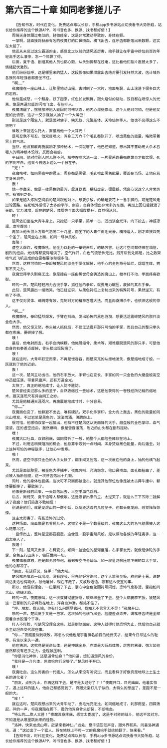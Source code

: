 # 第六百二十章 如同老爹搓儿子
        【告知书友，时代在变化，免费站点难以长存，手机app多书源站点切换看书大势所趋，站长给你推荐的这个换源APP，听书音色多、换源、找书都好使！】
       周倚天身体跟过电似的，轻微痉挛，这是非常激动导致的，身体在颤。
       一掌啊，就直接将赫赫有名的夜魔打的口鼻喷血，横飞出去，连牙齿都断落出来数颗，这实在太猛了。
       他还从未见过这么霸道的主，感觉比之以前的楚风还厉害，抬手就让在宇宙中排位前百的年轻高手这么凄惨，怎一个惊世了得。
       后面，夏千语、剧组其他人员也都心颤，从头到脚都在过电，这比看他们拍片震撼太多了，情绪起伏激烈。
       他们纷纷低呼，这是哪里来的猛人，这段影像如果泄露出去绝对要引发轩然大波，估计域外各族的年轻强者都要坐不住。
       “啊……”
       夜魔撞在一座山峰上，让那里地动山摇，古树倒了一大片，地面龟裂，山上滚落下很多巨大的岩石。
       他恼羞成怒，一个翻身，跃了起来，红色长发飘舞，跟火焰似的跳动，双目都在喷惊人的光束，像是两道炽盛的闪电飞出，有些吓人。
       夜魔清醒了，摆脱那种陷入轮回的可怖状态，他内心深处悸动，这个人绝对可怕，但是他又是如此愤怒，这才一交手就被人抽了一个大嘴巴！
       别说是这个陌生人，就是面对佛子、映无敌、元磁圣体、天命仙体等人，他也不见得这么不堪吧？
       谁敢上来就这么托大，直接扇他一个大耳光！
       是可忍孰不可忍，他双目喷火，浑身三万六千个毛孔都张开了，喷出黑色的能量，略微带着冥土的气息。
       当然，他没有敢再施展刚才那种秘术，一次就够了，他已经知道，想出其不意动用大杀术吞噬人的精神根本没戏，反而会被虐。
       平日间，他对付别人时无往不利，精神吞噬大法一出，一片星系的最强绝世奇才都饮恨，死的不明不白，结果今日遇上这么一个狠茬子。
       “死！”
       夜魔咆哮，如同黑夜中的君王，周身都是黑雾，毛孔喷出黑色能量，覆盖在当场，让他宛若立身黑洞中。
       轰！
       他一拳轰来，像是一挂黑色的星河，震耳欲聋，横扫虚空，很震撼，凭良心说这个人非常厉害，有独到之处。
       如果是陷入炼狱空间前的楚风跟他对上，想要杀敌，的确是要花上一番手脚的，可是楚风走过轮回路，在死城外感悟了太多的拳印、剑意，自身体悟出非常多的东西，再加上回归后就渡了天劫，实力激增，现在的楚风，体质等全面大幅度提升，自然很从容。
       砰！
       楚风依旧坐在大青牛身上，只抬起一只手掌，简单一击，泛出淡金光泽，向下按去，神威凛凛，虚空爆鸣！
       再加上他头顶上方紫气浩荡二十几里，而坐下的大青牛皮毛光滑，精神逼人，刚才直接踩死一个圣子，楚风坐在上面，如同一尊神灵般。
       轰隆！
       虚空大爆炸，夜魔嘶吼，他全力以赴的一拳砸来后，的确厉害，让这片空间都仿佛在塌陷，剧烈的扭曲，光线等都变得暗淡了，空气炸开，白色气流恐怖无比，溅开后到处都是，比之数架喷气式飞机造成的白雾都要浓郁很多倍。
       然而，这样可怕的一拳却被楚风的淡金手掌化解掉，他手心的金色符号灿烂，熠熠生辉，拥有不灭之力。
       夜魔觉得拳头剧痛无比，像是撞在一座由稀世母金铸造的魔山上，根本打不动，拳面疼痛欲裂。
       砰的一声，楚风轻轻用力合拢手掌，抓住他的拳印，就要用力碾压，废掉的其右手拳。
       此刻，楚风露出一缕微笑，他已经证实，从黑色符纸上复制出来的特殊符号，果然逆天，有些了不得。
       这不仅对灵体、魂魄等有效，克制对方的精神吞噬大法，而且肉身搏杀中，也依旧这般的惊人。
       “啊……”
       夜魔嘶吼，拳印猛然爆发，手臂在抖动，发出恐怖的黑色涟漪，想要活活震碎楚风的那只淡金色大手。
       然而，他又惊又怒，拳头被人抓住后，不仅无法震开那只可怕的手掌，而且自己的整只拳头都在疼痛，要碎掉了般。
       噗！
       最后，他电射而去，右手血肉模糊，他施展缩骨、柔术等，艰难摆脱楚风的那只手，可是他自身的右拳差点废掉，骨头都出现裂痕了。
       嗖！
       就在这时，大青年跃空而来，不再是慢吞吞，而是突兀的从原地消失，像是缩地成寸般，一跃就到了他的近前。
       轰！
       这一次，楚风主动出击，他的右手放大，手臂也在变长，手掌如同一只金色的大磨盘般高空中迅猛压落，带着风雷声，还有万道金光。
       太快了，真正的缩地成寸，让人防不胜防。
       楚风曾经卖过那么多的圣子，自然收缴过一些秘术，这是他获得的一卷残经所记载的缩地术，跟天涯咫尺有异曲同工之妙。
       尤其是他精通天涯咫尺，再施展缩地成寸时，十分容易。
       “你……”
       夜魔面色变了，他躲避不出去，唯有硬抗，双手化作掌印，全力向上轰去，黑色的能量如同火山喷发，不过岩浆是黑色的，滚滚而涌，沸腾向上。
       很可惜，他哪怕双掌一起拍出，也挡不住楚风这从天而降的大手，磨盘般的金色掌印，血气滚滚，压的虚空扭曲，轰然爆响，像是雷霆激荡，附近的山头都在剧烈摇动。
       噗！
       夜魔大口吐血，双臂剧痛，如同骨折了一般，他整个人都险些瘫软在地上。
       不过，利用这稍微阻挡的机会，他总算争取到一点时间，浑身焚烧黑色能量，向后遁去，对上这种可怕的神秘敌手，让他心中发寒。
       啪！
       然而，虚空中那只金色的大手太快了，翻手间又压落，这一次裹在他的身上，抽的他横飞起来。
       尤其是面部那里，被金色大手抽中，夜魔厉叫，充满怨念，他口鼻喷血，面孔都扭曲了，差点被人抽断脸膛，这一次牙齿落出十几颗。
       同时，他的身体也剧痛，这次可不只面部被重击，就是其他部位也像是被太古莽牛撞中，躯体要断掉了，要散架了。
       他像是断线的风筝，一头栽落出去，半空中血花四溅。
       后方，周倚天、夏千语等人都傻眼，这是哪冒出来的主，太逆天了，就这么三下五除二就解决了夜魔？他们简直不敢相信！
       别说是他们，就是龙虎山的一群小妖，以及还活着的几位圣子，也都头皮发麻，感觉阵阵惊悚。
       这主太厉害了，有些恐怖的过分。
       这种场面，简直像是老爹搓儿子，这完全不是一个数量级的，夜魔这么大的名气结果被人这么随意吊打。
       一旦传出去，整片星空都要剧震，这像是一股宇宙飓风般，足以惊动各族的年轻高手，这一战太瘆人了。
       轰隆！
       下一刻，楚风又出手，右臂变长，如同一挂金色的星河垂落，右手掌发光，就像是佛陀的手掌，金色五行山落下，镇压世间一切。
       夜魔恼羞成怒，但是却无可奈何，看到天空中金灿灿、如一股星河般压落下来的巨大手掌，他的心都凉了。
       “朋友，有话好说，住手！”他大吼。
       楚风嘴角噙着一丝冷漠，没有理会，早先他好言询问，这个人嚣张至极，称他是土著，说楚风活复活也得跪伏，被他屠掉，现在不敌了，又放软话语，哪有这么便宜的事。
       所以，他没有理会，一巴掌削了下去，掌心中金色轮回符号闪烁，恐怖气息弥漫，掌指如同大山，磅礴无匹。
       砰的一声，夜魔惨叫，这一次双臂彻底折断，软绵绵垂了下去，整个人都萎靡不振，被楚风这一巴掌削的几乎瘫软在地上，浑身血淋淋，都站不住了。
       “停，朋友，我认输，你有什么问题尽管问，我知无不言言无不尽！”夜魔开口。
       啪的一声，楚风反手又是一巴掌，这次抽的他横飞出去，脸膛差点炸开，满嘴牙齿终是全部混着血水脱落个干净。
       打人不打脸，可楚风没理会这些，就是削他面皮，这种人就得打他恐惧为止，然后他自己就会主动坦白交代那些事。
       “你……”夜魔羞恼到极致，再怎么说他也是宇宙排名前百的绝世天才，结果今日却这么的耻辱，有生以来头一遭。
       他在猜测，这究竟是天命仙体，还是神璃金身，亦或是大衍战体等，厉害的离谱，强大如他居然都没有还手之力，全程被压制。
       “你是羽化神体，还是道骨仙身？”他问道，想知道楚风的身份。
       “我只是一介凡体，但收拾你们足够了。”楚风终于开口。
       噗！
       夜魔吐血，这么厉害的一代猛人，怎么从来没有听说过，而且看样子好像真是地球上土生土长的进化者？
       “朋友，点到为止，你再这样下去，是不是太过分了？！”夜魔开口，目光幽幽，他着实怕了，遇上这样的猛人，他自己都感觉到了，真跟父亲打儿子似的，太特么的憋屈了，差距不是一般的大。
       “哞！”
       就在这时，楚风观想出来的大青牛动了，皮毛光亮无比，如同缩地成寸，刹那而至，四蹄扬起，砰的一声，将夜魔踏在脚下，震的他浑身骨头断裂，不断咳血。
       “特么的……欺人太甚！”夜魔浑身疼痛，感觉太委屈了，这是不对称的战斗，他远不及对方，不知道是从哪里跳出来的怪物。
       “洛神，快来龙虎山啊，赶紧来看神仙。”远处，夏千语压低声音，跟外界联系，同姜洛神通讯，道：“这边出了一个猛人，将在地球上不可一世的夜魔抬手就给拍翻了，快来看。”
       【告知书友，时代在变化，免费站点难以长存，手机app多书源站点切换看书大势所趋，站长给你推荐的这个换源APP，听书音色多、换源、找书都好使！】